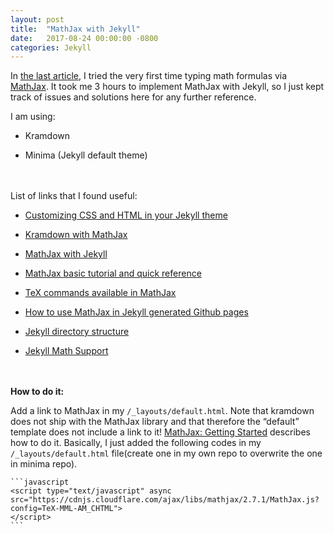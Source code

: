 ```yaml
---
layout: post
title:  "MathJax with Jekyll"
date:   2017-08-24 00:00:00 -0800
categories: Jekyll
---
```


In [the last article][last], I tried the very first time typing math formulas via [MathJax][mathjax]. It took me 3 hours to implement MathJax with Jekyll, so I just kept track of issues and solutions here for any further reference.

[last]: https://elvis-lee.github.io/java/2017/08/23/Modulo-Operation.html
[mathjax]: https://www.mathjax.org

I am using: 

* Kramdown

* Minima (Jekyll default theme)

<br><br>
List of links that I found useful:

* [Customizing CSS and HTML in your Jekyll theme](https://help.github.com/articles/customizing-css-and-html-in-your-jekyll-theme/)

* [Kramdown with MathJax](https://kramdown.gettalong.org/math_engine/mathjax.html)

* [MathJax with Jekyll](http://gastonsanchez.com/visually-enforced/opinion/2014/02/16/Mathjax-with-jekyll/)

* [MathJax basic tutorial and quick reference](https://math.meta.stackexchange.com/questions/5020/mathjax-basic-tutorial-and-quick-reference)

* [TeX commands available in MathJax](http://www.onemathematicalcat.org/MathJaxDocumentation/TeXSyntax.htm)

* [How to use MathJax in Jekyll generated Github pages](http://haixing-hu.github.io/programming/2013/09/20/how-to-use-mathjax-in-jekyll-generated-github-pages/)

* [Jekyll directory structure](https://jekyllrb.com/docs/structure/)

* [Jekyll Math Support](https://jekyllrb.com/docs/extras/#math-support)

<br><br>
**How to do it:** 

Add a link to MathJax in my `/_layouts/default.html`. Note that kramdown does not ship with the MathJax library and that therefore the “default” template does not include a link to it! [MathJax: Getting Started](http://docs.mathjax.org/en/latest/start.html) describes how to do it. Basically, I just added the following codes in my `/_layouts/default.html` file(create one in my own repo to overwrite the one in minima repo).

	```javascript
	<script type="text/javascript" async
  	src="https://cdnjs.cloudflare.com/ajax/libs/mathjax/2.7.1/MathJax.js?config=TeX-MML-AM_CHTML">
	</script>
	```
